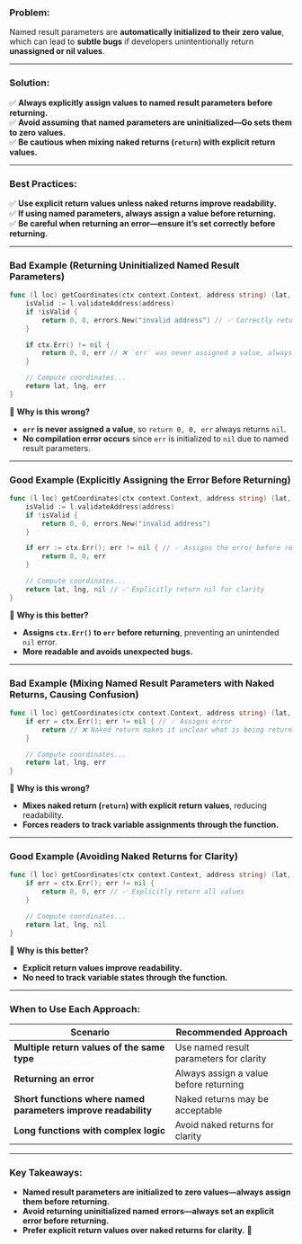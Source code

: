 ### **Problem:**

Named result parameters are **automatically initialized to their zero value**, which can lead to **subtle bugs** if developers unintentionally return **unassigned or nil values**.

---

### **Solution:**

✅ **Always explicitly assign values to named result parameters before returning.**  
✅ **Avoid assuming that named parameters are uninitialized—Go sets them to zero values.**  
✅ **Be cautious when mixing naked returns (`return`) with explicit return values.**

---

### **Best Practices:**

✅ **Use explicit return values unless naked returns improve readability.**  
✅ **If using named parameters, always assign a value before returning.**  
✅ **Be careful when returning an error—ensure it’s set correctly before returning.**

---

### **Bad Example (Returning Uninitialized Named Result Parameters)**

```go
func (l loc) getCoordinates(ctx context.Context, address string) (lat, lng float32, err error) {
	isValid := l.validateAddress(address)
	if !isValid {
		return 0, 0, errors.New("invalid address") // ✅ Correctly returns an error
	}

	if ctx.Err() != nil {
		return 0, 0, err // ❌ `err` was never assigned a value, always returns `nil`
	}

	// Compute coordinates...
	return lat, lng, err
}
```

🔴 **Why is this wrong?**

- **`err` is never assigned a value**, so `return 0, 0, err` always returns `nil`.
- **No compilation error occurs** since `err` is initialized to `nil` due to named result parameters.

---

### **Good Example (Explicitly Assigning the Error Before Returning)**

```go
func (l loc) getCoordinates(ctx context.Context, address string) (lat, lng float32, err error) {
	isValid := l.validateAddress(address)
	if !isValid {
		return 0, 0, errors.New("invalid address")
	}

	if err := ctx.Err(); err != nil { // ✅ Assigns the error before returning
		return 0, 0, err
	}

	// Compute coordinates...
	return lat, lng, nil // ✅ Explicitly return nil for clarity
}
```

🔵 **Why is this better?**

- **Assigns `ctx.Err()` to `err` before returning**, preventing an unintended `nil` error.
- **More readable and avoids unexpected bugs.**

---

### **Bad Example (Mixing Named Result Parameters with Naked Returns, Causing Confusion)**

```go
func (l loc) getCoordinates(ctx context.Context, address string) (lat, lng float32, err error) {
	if err = ctx.Err(); err != nil { // ✅ Assigns error
		return // ❌ Naked return makes it unclear what is being returned
	}

	// Compute coordinates...
	return lat, lng, err
}
```

🔴 **Why is this wrong?**

- **Mixes naked return (`return`) with explicit return values**, reducing readability.
- **Forces readers to track variable assignments through the function.**

---

### **Good Example (Avoiding Naked Returns for Clarity)**

```go
func (l loc) getCoordinates(ctx context.Context, address string) (lat, lng float32, err error) {
	if err = ctx.Err(); err != nil {
		return 0, 0, err // ✅ Explicitly return all values
	}

	// Compute coordinates...
	return lat, lng, nil
}
```

🔵 **Why is this better?**

- **Explicit return values improve readability.**
- **No need to track variable states through the function.**

---

### **When to Use Each Approach:**

|**Scenario**|**Recommended Approach**|
|---|---|
|**Multiple return values of the same type**|Use named result parameters for clarity|
|**Returning an error**|Always assign a value before returning|
|**Short functions where named parameters improve readability**|Naked returns may be acceptable|
|**Long functions with complex logic**|Avoid naked returns for clarity|

---

### **Key Takeaways:**

- **Named result parameters are initialized to zero values—always assign them before returning.**
- **Avoid returning uninitialized named errors—always set an explicit error before returning.**
- **Prefer explicit return values over naked returns for clarity.** 🚀